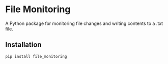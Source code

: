 # File Monitoring

A Python package for monitoring file changes and writing contents to a .txt file.

## Installation

```bash
pip install file_monitoring
